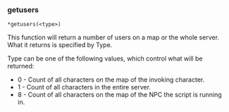 ### getusers
```
*getusers(<type>)
```

This function will return a number of users on a map or the whole server. What
it returns is specified by Type.

Type can be one of the following values, which control what will be returned:

* 0 - Count of all characters on the map of the invoking character.
* 1 - Count of all characters in the entire server.
* 8 - Count of all characters on the map of the NPC the script is running in.
